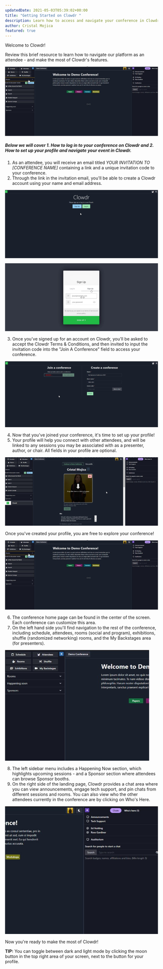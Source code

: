 ```yaml
---
updatedDate: 2021-05-03T05:39:02+00:00
title: "Getting Started on Clowdr "
description: Learn how to access and navigate your conference in Clowdr
author: Cristal Mojica
featured: true
---
```


Welcome to Clowdr!

Review this brief resource to learn how to navigate our platform as an attendee - and make the most of Clowdr's features.

![](/images/homepage.jpg)

##### Below we will cover 1. How to log in to your conference on Clowdr and 2. How to set up your profile and navigate your event in Clowdr.

1. As an attendee, you will receive an email titled _YOUR INVITATION TO \[CONFERENCE NAME\]_ containing a link and a unique invitation code to your conference.
2. Through the link in the invitation email, you'll be able to create a Clowdr account using your name and email address.

![](/images/log-in-page.jpg)

![](/images/sign-up-page.jpg)

3. Once you've signed up for an account on Clowdr, you'll be asked to accept the Clowdr Terms & Conditions, and then invited to input the invitation code into the "Join A Conference" field to access your conference.

![](/images/join-a-conference.jpg)

4. Now that you've joined your conference, it's time to set up your profile!
5. Your profile will help you connect with other attendees, and will be linked to any sessions you may be associated with as a presenter, author, or chair. All fields in your profile are optional.

![](/images/profile.jpg)

Once you've created your profile, you are free to explore your conference!

![](/images/homepage.jpg)

6. The conference home page can be found in the center of the screen. Each conference can customize this area.
7. On the left hand side you'll find navigation to the rest of the conference, including schedule, attendees, rooms (social and program), exhibitions, shuffle (randomized networking) rooms, and the My Backstages area (for presenters).

![](/images/left-menu.jpg)

8. The left sidebar menu includes a Happening Now section, which highlights upcoming sessions - and a Sponsor section where attendees can browse Sponsor booths.
9. On the right side of the landing page, Clowdr provides a chat area where you can view announcements, engage tech support, and pin chats from different sessions and rooms. You can also view who the other attendees currently in the conference are by clicking on Who's Here.

![](/images/right-menu.jpg)

Now you're ready to make the most of Clowdr!

**TIP:** You can toggle between dark and light mode by clicking the moon button in the top right area of your screen, next to the button for your profile.
